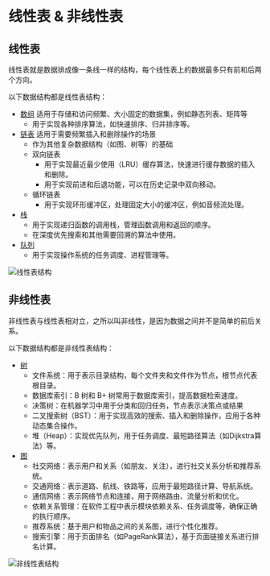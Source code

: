 # 线性表 & 非线性表

## 线性表

线性表就是数据排成像一条线一样的结构，每个线性表上的数据最多只有前和后两个方向。

以下数据结构都是线性表结构：

- [数组](./array.md) 适用于存储和访问频繁、大小固定的数据集，例如静态列表、矩阵等
  - 用于实现各种排序算法，如快速排序、归并排序等。
- [链表](./linked-list.md) 适用于需要频繁插入和删除操作的场景
  - 作为其他复杂数据结构（如图、树等）的基础
  - 双向链表
    - 用于实现最近最少使用（LRU）缓存算法，快速进行缓存数据的插入和删除。
    - 用于实现前进和后退功能，可以在历史记录中双向移动。
  - 循环链表
    - 用于实现环形缓冲区，处理固定大小的缓冲区，例如音频流处理。
- [栈](./stack.md)
  - 用于实现递归函数的调用栈，管理函数调用和返回的顺序。
  - 在深度优先搜索和其他需要回溯的算法中使用。
- [队列](./queue.md)
  - 用于实现操作系统的任务调度、进程管理等。

![线性表结构](@imgs/b6b71ec46935130dff5c4b62cf273477.jpg)

## 非线性表

非线性表与线性表相对立，之所以叫非线性，是因为数据之间并不是简单的前后关系。

以下数据结构都是非线性表结构：

- [树](../tree/README.md)
  - 文件系统：用于表示目录结构，每个文件夹和文件作为节点，根节点代表根目录。
  - 数据库索引：B 树和 B+ 树常用于数据库索引，提高数据检索速度。
  - 决策树：在机器学习中用于分类和回归任务，节点表示决策点或结果
  - 二叉搜索树（BST）：用于实现高效的搜索、插入和删除操作，应用于各种动态集合操作。
  - 堆（Heap）：实现优先队列，用于任务调度、最短路径算法（如Dijkstra算法）等。
- [图](../graph/README.md)
  - 社交网络：表示用户和关系（如朋友、关注），进行社交关系分析和推荐系统。
  - 交通网络：表示道路、航线、铁路等，应用于最短路径计算、导航系统。
  - 通信网络：表示网络节点和连接，用于网络路由、流量分析和优化。
  - 依赖关系管理：在软件工程中表示模块依赖关系、任务调度等，确保正确的执行顺序。
  - 推荐系统：基于用户和物品之间的关系图，进行个性化推荐。
  - 搜索引擎：用于页面排名（如PageRank算法），基于页面链接关系进行排名计算。

![非线性表结构](@imgs/6ebf42641b5f98f912d36f6bf86f6569.jpg)


